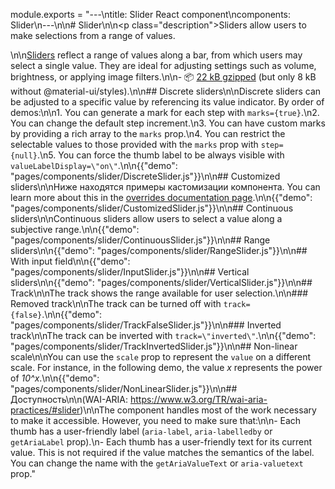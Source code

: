 module.exports = "---\ntitle: Slider React component\ncomponents: Slider\n---\n\n# Slider\n\n<p class=\"description\">Sliders allow users to make selections from a range of values.</p>\n\n[Sliders](https://material.io/design/components/sliders.html) reflect a range of values along a bar, from which users may select a single value. They are ideal for adjusting settings such as volume, brightness, or applying image filters.\n\n- 📦 [22 kB gzipped](/size-snapshot) (but only 8 kB without @material-ui/styles).\n\n## Discrete sliders\n\nDiscrete sliders can be adjusted to a specific value by referencing its value indicator. By order of demos:\n\n1. You can generate a mark for each step with `marks={true}`.\n2. You can change the default step increment.\n3. You can have custom marks by providing a rich array to the `marks` prop.\n4. You can restrict the selectable values to those provided with the `marks` prop with `step={null}`.\n5. You can force the thumb label to be always visible with `valueLabelDisplay=\"on\"`.\n\n{{\"demo\": \"pages/components/slider/DiscreteSlider.js\"}}\n\n## Customized sliders\n\nНиже находятся примеры кастомизации компонента. You can learn more about this in the [overrides documentation page](/customization/components/).\n\n{{\"demo\": \"pages/components/slider/CustomizedSlider.js\"}}\n\n## Continuous sliders\n\nContinuous sliders allow users to select a value along a subjective range.\n\n{{\"demo\": \"pages/components/slider/ContinuousSlider.js\"}}\n\n## Range sliders\n\n{{\"demo\": \"pages/components/slider/RangeSlider.js\"}}\n\n## With input field\n\n{{\"demo\": \"pages/components/slider/InputSlider.js\"}}\n\n## Vertical sliders\n\n{{\"demo\": \"pages/components/slider/VerticalSlider.js\"}}\n\n## Track\n\nThe track shows the range available for user selection.\n\n### Removed track\n\nThe track can be turned off with `track={false}`.\n\n{{\"demo\": \"pages/components/slider/TrackFalseSlider.js\"}}\n\n### Inverted track\n\nThe track can be inverted with `track=\"inverted\"`.\n\n{{\"demo\": \"pages/components/slider/TrackInvertedSlider.js\"}}\n\n## Non-linear scale\n\nYou can use the `scale` prop to represent the `value` on a different scale. For instance, in the following demo, the value *x* represents the power of *10^x*.\n\n{{\"demo\": \"pages/components/slider/NonLinearSlider.js\"}}\n\n## Доступность\n\n(WAI-ARIA: https://www.w3.org/TR/wai-aria-practices/#slider)\n\nThe component handles most of the work necessary to make it accessible. However, you need to make sure that:\n\n- Each thumb has a user-friendly label (`aria-label`, `aria-labelledby` or `getAriaLabel` prop).\n- Each thumb has a user-friendly text for its current value. This is not required if the value matches the semantics of the label. You can change the name with the `getAriaValueText` or `aria-valuetext` prop."